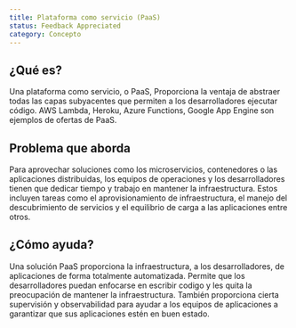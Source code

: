 ```yaml
---
title: Plataforma como servicio (PaaS)
status: Feedback Appreciated
category: Concepto
---
```


## ¿Qué es?

 Una plataforma como servicio, o PaaS, Proporciona la ventaja de abstraer todas las capas subyacentes que permiten a los desarrolladores ejecutar código. 
 AWS Lambda, Heroku, Azure Functions, Google App Engine son ejemplos de ofertas de PaaS.

## Problema que aborda

Para aprovechar soluciones como los microservicios, contenedores o las aplicaciones distribuidas, los equipos de operaciones y los desarrolladores tienen que dedicar tiempo y trabajo en mantener la infraestructura. 
Estos incluyen tareas como el aprovisionamiento de infraestructura, el manejo del descubrimiento de servicios y el equilibrio de carga a las aplicaciones entre otros.

## ¿Cómo ayuda?

Una solución PaaS proporciona la infraestructura, a los desarrolladores, de aplicaciones de forma totalmente automatizada. 
Permite que los desarrolladores puedan enfocarse en escribir codigo y les quita la  preocupación de mantener la infraestructura. 
También proporciona cierta supervisión y observabilidad para ayudar a los equipos de aplicaciones a garantizar que sus aplicaciones estén en buen estado.